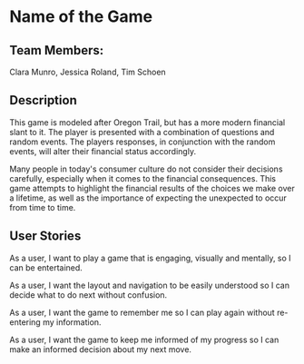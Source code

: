 # Name of the Game

## Team Members: 
Clara Munro, Jessica Roland, Tim Schoen

## Description
This game is modeled after Oregon Trail, but has a more modern financial slant to it. The player is presented with a combination of questions and random events. The players responses, in conjunction with the random events, will alter their financial status accordingly.

Many people in today's consumer culture do not consider their decisions carefully, especially when it comes to the financial consequences. This game attempts to highlight the financial results of the choices we make over a lifetime, as well as the importance of expecting the unexpected to occur from time to time.

## User Stories
As a user, I want to play a game that is engaging, visually and mentally, so I can be entertained.

As a user, I want the layout and navigation to be easily understood so I can decide what to do next without confusion.

As a user, I want the game to remember me so I can play again without re-entering my information.

As a user, I want the game to keep me informed of my progress so I can make an informed decision about my next move.